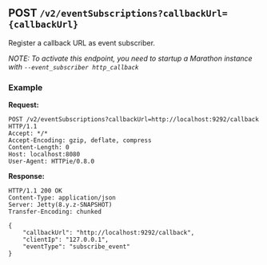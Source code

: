 ## POST `/v2/eventSubscriptions?callbackUrl={callbackUrl}`

Register a callback URL as event subscriber.

_NOTE: To activate this endpoint, you need to startup a Marathon instance with `--event_subscriber http_callback`_

### Example

**Request:**


```
POST /v2/eventSubscriptions?callbackUrl=http://localhost:9292/callback HTTP/1.1
Accept: */*
Accept-Encoding: gzip, deflate, compress
Content-Length: 0
Host: localhost:8080
User-Agent: HTTPie/0.8.0
```

**Response:**


```
HTTP/1.1 200 OK
Content-Type: application/json
Server: Jetty(8.y.z-SNAPSHOT)
Transfer-Encoding: chunked

{
    "callbackUrl": "http://localhost:9292/callback",
    "clientIp": "127.0.0.1",
    "eventType": "subscribe_event"
}
```
